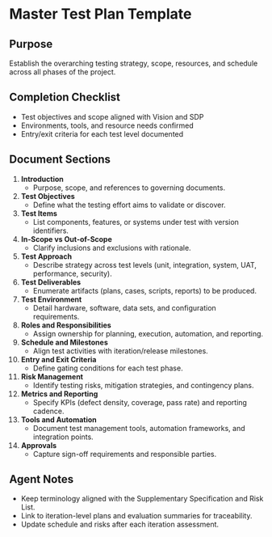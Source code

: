 # Master Test Plan Template

## Purpose
Establish the overarching testing strategy, scope, resources, and schedule across all phases of the project.

## Completion Checklist
- Test objectives and scope aligned with Vision and SDP
- Environments, tools, and resource needs confirmed
- Entry/exit criteria for each test level documented

## Document Sections
1. **Introduction**
   - Purpose, scope, and references to governing documents.
2. **Test Objectives**
   - Define what the testing effort aims to validate or discover.
3. **Test Items**
   - List components, features, or systems under test with version identifiers.
4. **In-Scope vs Out-of-Scope**
   - Clarify inclusions and exclusions with rationale.
5. **Test Approach**
   - Describe strategy across test levels (unit, integration, system, UAT, performance, security).
6. **Test Deliverables**
   - Enumerate artifacts (plans, cases, scripts, reports) to be produced.
7. **Test Environment**
   - Detail hardware, software, data sets, and configuration requirements.
8. **Roles and Responsibilities**
   - Assign ownership for planning, execution, automation, and reporting.
9. **Schedule and Milestones**
   - Align test activities with iteration/release milestones.
10. **Entry and Exit Criteria**
    - Define gating conditions for each test phase.
11. **Risk Management**
    - Identify testing risks, mitigation strategies, and contingency plans.
12. **Metrics and Reporting**
    - Specify KPIs (defect density, coverage, pass rate) and reporting cadence.
13. **Tools and Automation**
    - Document test management tools, automation frameworks, and integration points.
14. **Approvals**
    - Capture sign-off requirements and responsible parties.

## Agent Notes
- Keep terminology aligned with the Supplementary Specification and Risk List.
- Link to iteration-level plans and evaluation summaries for traceability.
- Update schedule and risks after each iteration assessment.

